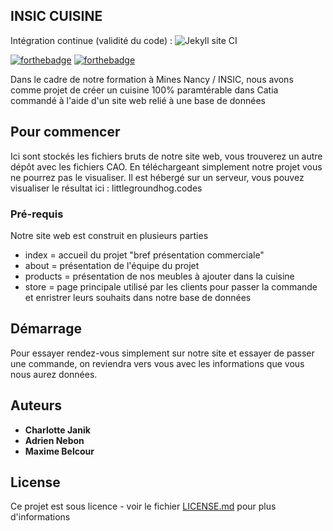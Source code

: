 ## INSIC CUISINE
Intégration continue (validité du code) : ![Jekyll site CI](https://github.com/Little-Groundhog/Insic-Cuisine/workflows/Jekyll%20site%20CI/badge.svg)

[![forthebadge](http://forthebadge.com/images/badges/built-with-love.svg)](http://forthebadge.com)  [![forthebadge](http://forthebadge.com/images/badges/powered-by-electricity.svg)](http://forthebadge.com)

Dans le cadre de notre formation à Mines Nancy / INSIC, nous avons comme projet de créer un cuisine 100% paramtérable dans Catia commandé à l'aide d'un site web relié à une base de données

## Pour commencer

Ici sont stockés les fichiers bruts de notre site web, vous trouverez un autre dépôt avec les fichiers CAO. En téléchargeant simplement notre projet vous ne pourrez pas le visualiser. Il est hébergé sur un serveur, vous pouvez visualiser le résultat ici : littlegroundhog.codes

### Pré-requis

Notre site web est construit en plusieurs parties

- index = accueil du projet "bref présentation commerciale"
- about = présentation de l'équipe du projet
- products = présentation de nos meubles à ajouter dans la cuisine
- store = page principale utilisé par les clients pour passer la commande et enristrer leurs souhaits dans notre base de données

## Démarrage

Pour essayer rendez-vous simplement sur notre site et essayer de passer une commande, on reviendra vers vous avec les informations que vous nous aurez données.

## Auteurs

* **Charlotte Janik** 
* **Adrien Nebon** 
* **Maxime Belcour** 

## License

Ce projet est sous licence - voir le fichier [LICENSE.md](LICENSE.md) pour plus d'informations
